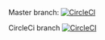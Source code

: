 Master branch:
[![CircleCI](https://circleci.com/gh/MattMorrisDev/angular-experiments/tree/master.svg?style=svg)](https://circleci.com/gh/MattMorrisDev/angular-experiments/tree/master)

CircleCi branch
[![CircleCI](https://circleci.com/gh/MattMorrisDev/angular-experiments/tree/circle-ci.svg?style=svg)](https://circleci.com/gh/MattMorrisDev/angular-experiments/tree/circle-ci)